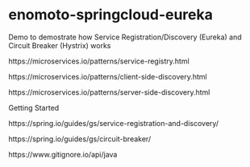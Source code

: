 # enomoto-springcloud-eureka
Demo to demostrate how Service Registration/Discovery (Eureka) and Circuit Breaker (Hystrix) works

<p>https://microservices.io/patterns/service-registry.html</p>
<p>https://microservices.io/patterns/client-side-discovery.html</p>
<p>https://microservices.io/patterns/server-side-discovery.html</p>
</p>
<p>Getting Started</p>
<p>https://spring.io/guides/gs/service-registration-and-discovery/</p>
<p>https://spring.io/guides/gs/circuit-breaker/</p>
</p>
<p>https://www.gitignore.io/api/java</p>

